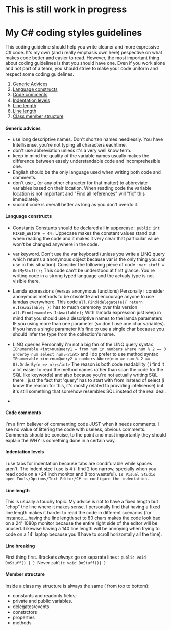 # This is still work in progress

# My C# coding styles guidelines

This coding guideline should help you write cleaner and more expressive C# code. It's my own (and i really emphasis own here) pespective on what makes code better and easier to read.
However, the most important thing about coding guidelines is that you should have one. Even if you work alone and not part of a team, you should strive to make your code uniform and respect some coding guidelines.

1.  [Generic Advices](#generic_advices)
2.  [Language constructs](#language_constructs)
3.  [Code comments](#language_constructs)
4.  [Indentation levels](#indentation)
5.  [Line length](#linelength)
6.  [Line length](#linebreaking)
7.  [Class member structure](#memberstructure)

#### Generic advices

- use long descriptive names. Don't shorten names needlessly. You have Intellisense, you're not typing all characters eachtime.
- don't use abbreviation unless it's a very well know term.
- keep in mind the quality of the variable names usually makes the difference between easely understandable code and incomprehesible one.
- English should be the only language used when writing both code and comments.
- don't use _ (or any other character for that matter) to abbreviate variables based on their location. When reading code the variable location is not important and "Find all references" will "fix" this immediately.
- succint code is overall better as long as you don't overdo it.

#### Language constructs

- Constants
Constants should be declared all in uppercase :
`public int FIXED_WEIGTH = 44;`
Uppecase makes the constant values stand out when reading the code and it makes it very clear that particular value won't be changed anywhere in the code.

- var keyword.
Don't use the var keyboard (unless you write a LINQ query which returns a anonymous object because var is the only thing you can use in this situation). Consider the following piece of code :
`var stuff = GetMyStuff();`
This code can't be understood at first glance. You're writing code in a strong typed language and the actualy type is not visible there.

- Lamda expressions (versus anonymous functions)
Personally i consider anonymous methods to be obsolette and encourage anyone to use lamdas everywhere. This code
`all.Find(delegate(e){ return e.IsAvailable; })`
has to much ceremony over this version
`all.Find(examples.IsAvailable);`
With lambda expression just keep in mind that you should use a descriptive names to the lamda parameters IF you using more than one parameter (so don't use one char variables). If you have a single parameter it's fine to use a single char because you should infer the type from the collection's name.

- LINQ queries Personally i'm not a big fan of the LINQ query syntax
`IEnumerable <int>numQuery1 = from num in numbers
where num % 2 == 0
orderby num select num;</int>`
and i do prefer to use method syntax
`IEnumerable <int>numQuery2 = numbers.Where(num => num % 2 == 0).OrderBy(n => n);</int>`
The reason is both code readability ( i find it a lot easier to read the method names rather than scan the code for the SQL like keywords) and also because you're not actually writing SQL there : just the fact that 'query' has to start with from instead of select (i know the reason for this, it's mostly related to providing intelisense) but it's still something that somehow resembles SQL instead of the real deal.

-

#### Code comments

I'm a firm believer of commenting code JUST when it needs comments. I see no value of littering the code with useless, obvious comments.
Comments should be concise, to the point and most importantly they should explain the WHY is something done in a certain way.

#### Indentation levels

I use tabs for indentation because tabs are condifurable while spaces aren't. The indent size i use is 4 (i find 2 too narrow, specially when you read code on a +24 inch monitor and 8 too wasteful).
`Is Visual Studio open Tools/Options/Text Editor/C# to configure the indentation.
`

#### Line length

This is usually a touchy topic. My advice is not to have a fixed length but "chop" the line where it makes sense. I personally find that having a fixed line length makes it harder to read the code in different scenarios (for instance....having the line length set to 80 chars makes the code look bad on a 24' 1080p monitor because the entire right side of the editor will be unused. Likewise having a 140 line length will be annoying when trying to code on a 14' laptop because you'll have to scroll horizontally all the time).

#### Line breaking

First thing first. Brackets *always* go on separate lines :
`public void DoStuff()
{
}
`Never
`public void DoStuff(){
}`

#### Member structure

Inside a class my structure is always the same ( from top to bottom):
- constants and readonly fields;
- private and public variables.
- delegates/events
- constrctors
- properties
- methods